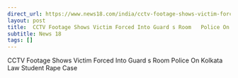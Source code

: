 ```yaml
---
direct_url: https://www.news18.com/india/cctv-footage-shows-victim-forced-into-guards-room-police-on-kolkata-law-student-rape-case-ws-l-9410326.html
layout: post
title:  CCTV Footage Shows Victim Forced Into Guard s Room   Police On Kolkata Law Student Rape Case
subtitle: News 18
tags: []
---
```


 CCTV Footage Shows Victim Forced Into Guard s Room   Police On Kolkata Law Student Rape Case
